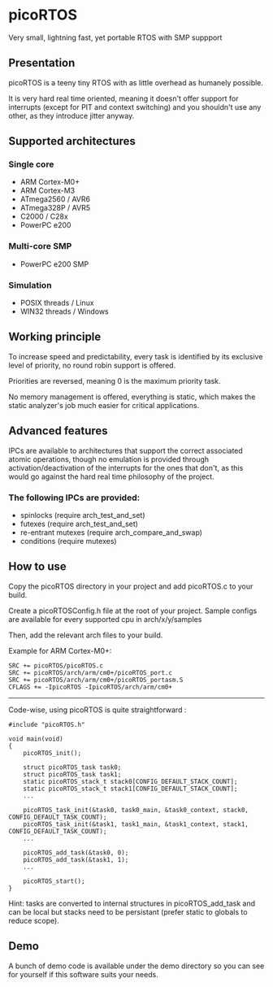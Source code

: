# picoRTOS

Very small, lightning fast, yet portable RTOS with SMP suppport

## Presentation

picoRTOS is a teeny tiny RTOS with as little overhead as humanely possible.

It is very hard real time oriented, meaning it doesn't offer support for interrupts
(except for PIT and context switching) and you shouldn't use any other, as they introduce
jitter anyway.

## Supported architectures

### Single core

 - ARM Cortex-M0+
 - ARM Cortex-M3
 - ATmega2560 / AVR6
 - ATmega328P / AVR5
 - C2000 / C28x
 - PowerPC e200

### Multi-core SMP

 - PowerPC e200 SMP

### Simulation

 - POSIX threads / Linux
 - WIN32 threads / Windows

## Working principle

To increase speed and predictability, every task is identified by its exclusive
level of priority, no round robin support is offered.

Priorities are reversed, meaning 0 is the maximum priority task.

No memory management is offered, everything is static, which makes the static analyzer's
job much easier for critical applications.

## Advanced features

IPCs are available to architectures that support the correct associated atomic operations,
though no emulation is provided through activation/deactivation of the interrupts
for the ones that don't, as this would go against the hard real time philosophy of
the project.

### The following IPCs are provided:

 - spinlocks (require arch_test_and_set)
 - futexes (require arch_test_and_set)
 - re-entrant mutexes (require arch_compare_and_swap)
 - conditions (require mutexes)

## How to use

Copy the picoRTOS directory in your project and add picoRTOS.c to your build.

Create a picoRTOSConfig.h file at the root of your project.
Sample configs are available for every supported cpu in arch/x/y/samples

Then, add the relevant arch files to your build.

Example for ARM Cortex-M0+:

    SRC += picoRTOS/picoRTOS.c
    SRC += picoRTOS/arch/arm/cm0+/picoRTOS_port.c
    SRC += picoRTOS/arch/arm/cm0+/picoRTOS_portasm.S
    CFLAGS += -IpicoRTOS -IpicoRTOS/arch/arm/cm0+

---

Code-wise, using picoRTOS is quite straightforward :

    #include "picoRTOS.h"
    
    void main(void)
    {
        picoRTOS_init();
    
        struct picoRTOS_task task0;
        struct picoRTOS_task task1;
        static picoRTOS_stack_t stack0[CONFIG_DEFAULT_STACK_COUNT];
        static picoRTOS_stack_t stack1[CONFIG_DEFAULT_STACK_COUNT];
        ...
    
        picoRTOS_task_init(&task0, task0_main, &task0_context, stack0, CONFIG_DEFAULT_TASK_COUNT);
        picoRTOS_task_init(&task1, task1_main, &task1_context, stack1, CONFIG_DEFAULT_TASK_COUNT);
        ...
    
        picoRTOS_add_task(&task0, 0);
        picoRTOS_add_task(&task1, 1);
        ...
    
        picoRTOS_start();
    }

Hint: tasks are converted to internal structures in picoRTOS_add_task and can be local
but stacks need to be persistant (prefer static to globals to reduce scope).

## Demo

A bunch of demo code is available under the demo directory so you can see for yourself
if this software suits your needs.
